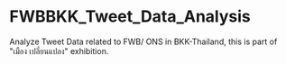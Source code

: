 # FWBBKK_Tweet_Data_Analysis
 Analyze Tweet Data related to FWB/ ONS in BKK-Thailand, this is part of "เมือง เปลี่ยนแปลง" exhibition.
